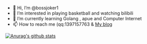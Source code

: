 - 👋 Hi, I’m @bossjoker1
- 👀 I’m interested in playing basketball and watching bilibili
- 🌱 I’m currently learning Golang , apue and Computer Internet
- 📫 How to reach me (qq:1397157763 & [My blog](https://bosshhh.top)

[![Anurag's github stats](//p3-juejin.byteimg.com/tos-cn-i-k3u1fbpfcp/1188110e11c84be89e6c60130622635a~tplv-k3u1fbpfcp-zoom-1.image)](https://github.com/anuraghazra/github-readme-stats)

<!---
bossjoker1/bossjoker1 is a ✨ special ✨ repository because its `README.md` (this file) appears on your GitHub profile.
You can click the Preview link to take a look at your changes.
--->
